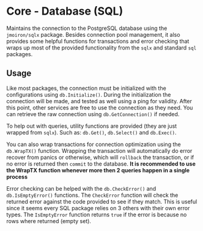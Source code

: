 # Core - Database (SQL)

Maintains the connection to the PostgreSQL database using the `jmoiron/sqlx` package. Besides connection pool management, it also provides some helpful functions for transactions and error checking that wraps up most of the provided functionality from the `sqlx` and standard `sql`  packages. 

## Usage

Like most packages, the connection must be initialized with the configurations using `db.Initialize()`. During the initialization the connection will be made, and tested as well using a ping for validity. After this point, other services are free to use the connection as they need. You can retrieve the raw connection using `db.GetConnection()` if needed.

To help out with queries, utility functions are provided (they are just wrapped from `sqlx`). Such as: `db.Get()`, `db.Select()` and `db.Exec()`. 

You can also wrap transactions for connection optimization using the `db.WrapTX()` function. Wrapping the transaction will automatically do error recover from panics or otherwise, which will `rollback` the transaction, or if no error is returned then `commit` to the database. **It is recommended to use the WrapTX function whenever more then 2 queries happen in a single process**

Error checking can be helped with the `db.CheckError()` and `db.IsEmptyError()` functions. The `CheckError` function will check the returned error against the code provided to see if they match. This is useful since it seems every SQL package relies on 3 others with their own error types. The `IsEmptyError` function returns `true` if the error is because no rows where returned (empty set).